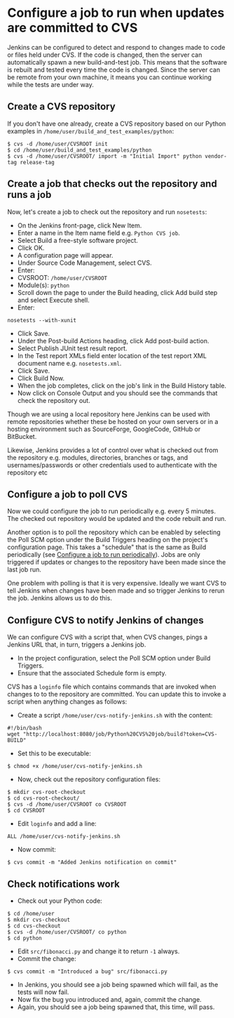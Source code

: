 Configure a job to run when updates are committed to CVS
========================================================

Jenkins can be configured to detect and respond to changes made to code or files held under CVS. If the code is changed, then the server can automatically spawn a new build-and-test job. This means that the software is rebuilt and tested every time the code is changed. Since the server can be remote from your own machine, it means you can continue working while the tests are under way.

Create a CVS repository
-----------------------

If you don't have one already, create a CVS repository based on our Python examples in `/home/user/build_and_test_examples/python`:

    $ cvs -d /home/user/CVSROOT init
    $ cd /home/user/build_and_test_examples/python
    $ cvs -d /home/user/CVSROOT/ import -m "Initial Import" python vendor-tag release-tag

Create a job that checks out the repository and runs a job
----------------------------------------------------------

Now, let's create a job to check out the repository and run `nosetests`:

* On the Jenkins front-page, click New Item.
* Enter a name in the Item name field e.g. `Python CVS job`.
* Select Build a free-style software project.
* Click OK.
* A configuration page will appear.
* Under Source Code Management, select CVS.
* Enter:
 * CVSROOT: `/home/user/CVSROOT`
 * Module(s): `python`
* Scroll down the page to under the Build heading, click Add build step and select Execute shell.
* Enter:

<p/>

    nosetests --with-xunit

* Click Save.
* Under the Post-build Actions heading, click Add post-build action.
* Select Publish JUnit test result report.
* In the Test report XMLs field enter location of the test report XML document name e.g. `nosetests.xml`.
* Click Save.
* Click Build Now.
* When the job completes, click on the job's link in the Build History table.
* Now click on Console Output and you should see the commands that check the repository out.

Though we are using a local repository here Jenkins can be used with remote repositories whether these be hosted on your own servers or in a hosting environment such as SourceForge, GoogleCode, GitHub or BitBucket. 

Likewise, Jenkins provides a lot of control over what is checked out from the repository e.g. modules, directories, branches or tags, and usernames/passwords or other credentials used to authenticate with the repository etc

Configure a job to poll CVS
---------------------------

Now we could configure the job to run periodically e.g. every 5 minutes. The checked out repository would be updated and the code rebuilt and run. 

Another option is to poll the repository which can be enabled by selecting the Poll SCM option under the Build Triggers heading on the project's configuration page. This takes a "schedule" that is the same as Build periodically (see [Configure a job to run periodically](./JenkinsPeriodic.md)). Jobs are only triggered if updates or changes to the repository have been made since the last job run.

One problem with polling is that it is very expensive. Ideally we want CVS to tell Jenkins when changes have been made and so trigger Jenkins to rerun the job. Jenkins allows us to do this.

Configure CVS to notify Jenkins of changes
------------------------------------------

We can configure CVS with a script that, when CVS changes, pings a Jenkins URL that, in turn, triggers a Jenkins job.

* In the project configuration, select the Poll SCM option under Build Triggers. 
* Ensure that the associated Schedule form is empty.

CVS has a `loginfo` file which contains commands that are invoked when changes to to the repository are committed. You can update this to invoke a script when anything changes as follows:

* Create a script `/home/user/cvs-notify-jenkins.sh` with the content:

<p/>

    #!/bin/bash
    wget "http://localhost:8080/job/Python%20CVS%20job/build?token=CVS-BUILD"

* Set this to be executable:

<p/>

    $ chmod +x /home/user/cvs-notify-jenkins.sh

* Now, check out the repository configuration files:

<p/>

    $ mkdir cvs-root-checkout
    $ cd cvs-root-checkout/
    $ cvs -d /home/user/CVSROOT co CVSROOT
    $ cd CVSROOT

* Edit `loginfo` and add a line:

<p/>

    ALL /home/user/cvs-notify-jenkins.sh

* Now commit:

<p/>

    $ cvs commit -m "Added Jenkins notification on commit"

Check notifications work
------------------------

* Check out your Python code:

<p/>

    $ cd /home/user
    $ mkdir cvs-checkout
    $ cd cvs-checkout
    $ cvs -d /home/user/CVSROOT/ co python
    $ cd python

* Edit `src/fibonacci.py` and change it to return `-1` always.
* Commit the change:

<p/>

    $ cvs commit -m "Introduced a bug" src/fibonacci.py

* In Jenkins, you should see a job being spawned which will fail, as the tests will now fail.
* Now fix the bug you introduced and, again, commit the change.
* Again, you should see a job being spawned that, this time, will pass.
